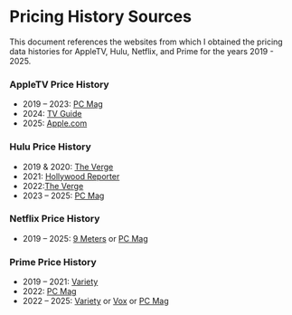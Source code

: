 # **Pricing History Sources** 
This document references the websites from which I obtained the pricing data histories for AppleTV, Hulu, Netflix, and Prime for the years 2019 - 2025. 

### AppleTV Price History   
- 2019 – 2023: [PC Mag](https://www.pcmag.com/explainers/how-much-guide-to-streaming-service-costs-price-hikes)
- 2024: [TV Guide](https://www.tvguide.com/news/apple-tv-plus-cost/)
- 2025: [Apple.com](https://www.apple.com/apple-tv-plus/)

### Hulu Price History
- 2019 & 2020: [The Verge](https://www.theverge.com/2019/1/23/18193539/hulu-price-change-subscription-ads-live-tv-2019)
- 2021: [Hollywood Reporter](https://web.archive.org/web/20220114201919/https://www.hollywoodreporter.com/business/digital/hulu-subscription-price-increase-1235008341/)
- 2022:[The Verge](https://www.theverge.com/2022/10/3/23385032/hulu-price-increase-reminder-disney)
- 2023 – 2025: [PC Mag](https://www.pcmag.com/explainers/how-much-guide-to-streaming-service-costs-price-hikes)

### Netflix Price History 
- 2019 – 2025: [9 Meters](https://9meters.com/entertainment/streaming/netflix-pricing-history) or [PC Mag](https://www.pcmag.com/explainers/how-much-guide-to-streaming-service-costs-price-hikes)

### Prime Price History
- 2019 – 2021: [Variety](https://variety.com/2018/digital/news/amazon-price-increase-prime-monthly-1202669439/)
- 2022: [PC Mag](https://www.pcmag.com/explainers/how-much-guide-to-streaming-service-costs-price-hikes)
- 2022 – 2025: [Variety](https://variety.com/2018/digital/news/amazon-price-increase-prime-monthly-1202669439/) or [Vox](https://www.vox.com/recode/2022/2/3/22916777/amazon-prime-price-increase-shipping-delays) or [PC Mag](https://www.pcmag.com/explainers/how-much-guide-to-streaming-service-costs-price-hikes)

